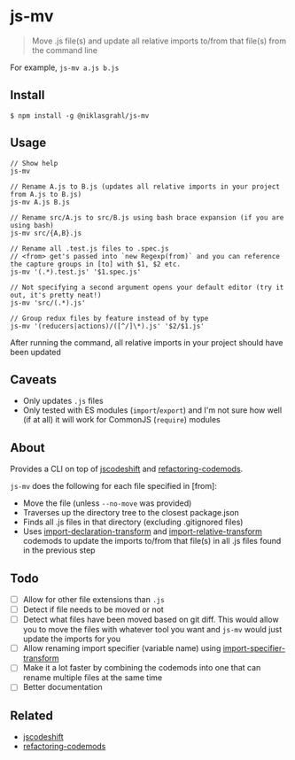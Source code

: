 # js-mv

> Move .js file(s) and update all relative imports to/from that file(s) from the command line

For example, `js-mv a.js b.js`

## Install

```
$ npm install -g @niklasgrahl/js-mv
```

## Usage

```
// Show help
js-mv

// Rename A.js to B.js (updates all relative imports in your project from A.js to B.js)
js-mv A.js B.js

// Rename src/A.js to src/B.js using bash brace expansion (if you are using bash)
js-mv src/{A,B}.js

// Rename all .test.js files to .spec.js
// <from> get's passed into `new Regexp(from)` and you can reference the capture groups in [to] with $1, $2 etc.
js-mv '(.*).test.js' '$1.spec.js'

// Not specifying a second argument opens your default editor (try it out, it's pretty neat!)
js-mv 'src/(.*).js'

// Group redux files by feature instead of by type
js-mv '(reducers|actions)/([^/]\*).js' '$2/$1.js'
```

After running the command, all relative imports in your project should have been updated

## Caveats

- Only updates `.js` files
- Only tested with ES modules (`import`/`export`) and I'm not sure how well (if at all) it will work for CommonJS (`require`) modules

## About

Provides a CLI on top of [jscodeshift](https://github.com/facebook/jscodeshift) and [refactoring-codemods](https://github.com/jurassix/refactoring-codemods).

`js-mv` does the following for each file specified in [from]:

- Move the file (unless `--no-move` was provided)
- Traverses up the directory tree to the closest package.json
- Finds all .js files in that directory (excluding .gitignored files)
- Uses [import-declaration-transform](https://github.com/jurassix/refactoring-codemods#import-declaration-transform) and [import-relative-transform](https://github.com/jurassix/refactoring-codemods#import-relative-transform) codemods to update the imports to/from that file(s) in all .js files found in the previous step

## Todo

- [ ] Allow for other file extensions than `.js`
- [ ] Detect if file needs to be moved or not
- [ ] Detect what files have been moved based on git diff. This would allow you to move the files with whatever tool you want and `js-mv` would just update the imports for you
- [ ] Allow renaming import specifier (variable name) using [import-specifier-transform](https://github.com/jurassix/refactoring-codemods#import-specifier-transform)
- [ ] Make it a lot faster by combining the codemods into one that can rename multiple files at the same time
- [ ] Better documentation

## Related

- [jscodeshift](https://github.com/facebook/jscodeshift)
- [refactoring-codemods](https://github.com/jurassix/refactoring-codemods)
